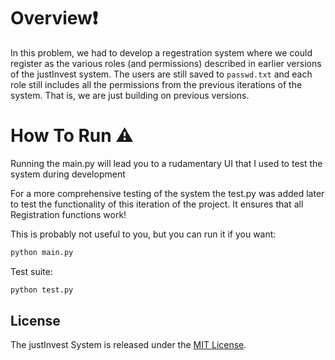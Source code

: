 # Overview❗

In this problem, we had to develop a regestration system where we could register as the various roles (and permissions) described in earlier versions of the justInvest system.  The users are still saved to `passwd.txt` and each role still includes all the permissions from the previous iterations of the system. That is, we are just building on previous versions. 

# How To Run ⚠️

Running the main.py will lead you to a rudamentary UI that I used to test the system during development

For a more comprehensive testing of the system the test.py was added later to test the functionality of this iteration of the project. It ensures that all Registration functions work!

This is probably not useful to you, but you can run it if you want:
```bash
python main.py 
```
Test suite:
```bash
python test.py
```

## License
The justInvest System is released under the [MIT License](https://opensource.org/licenses/MIT).

